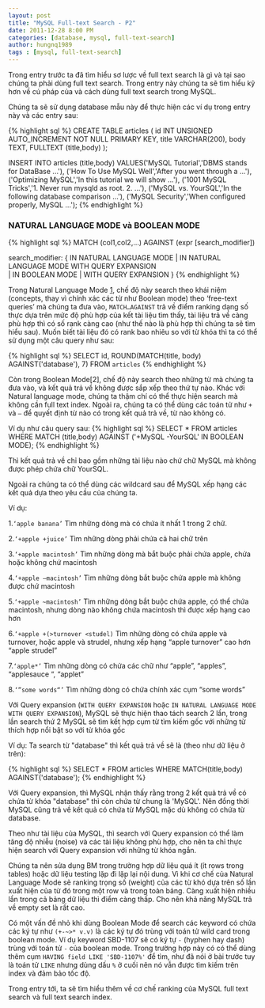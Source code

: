 ```yaml
---
layout: post
title: "MySQL Full-text Search - P2"
date: 2011-12-28 8:00 PM
categories: [database, mysql, full-text-search]
author: hungnq1989
tags : [mysql, full-text-search]
---
```

Trong entry trước ta đã tìm hiểu sơ lược về full text search là gì và tại sao chúng ta phải dùng full text search. Trong entry này chúng ta sẽ tìm hiểu kỹ hơn về cú pháp của và cách dùng full text search trong MySQL.
<!--more-->
Chúng ta sẽ sử dụng database mẫu này để thực hiện các ví dụ trong entry này và các entry sau:

{% highlight sql %}
CREATE TABLE articles (
       id INT UNSIGNED AUTO_INCREMENT NOT NULL PRIMARY KEY,
       title VARCHAR(200),
       body TEXT,
       FULLTEXT (title,body)
       );

INSERT INTO articles (title,body) 
      VALUES('MySQL Tutorial','DBMS stands for DataBase ...'),
      ('How To Use MySQL Well','After you went through a ...'),
      ('Optimizing MySQL','In this tutorial we will show ...'),
      ('1001 MySQL Tricks','1. Never run mysqld as root. 2. ...'),
      ('MySQL vs. YourSQL','In the following database comparison ...'),
      ('MySQL Security','When configured properly, MySQL ...');
{% endhighlight %}  

### NATURAL LANGUAGE MODE và BOOLEAN MODE

{% highlight sql %}
MATCH (col1,col2,...) AGAINST (expr [search_modifier])

search_modifier: 
{ 
     IN NATURAL LANGUAGE MODE 
   | IN NATURAL LANGUAGE MODE WITH QUERY EXPANSION    
   | IN BOOLEAN MODE 
   | WITH QUERY EXPANSION 
}
{% endhighlight %}

Trong Natural Language Mode [1](http://dev.mysql.com/doc/refman/5.5/en/fulltext-natural-language.html), chế độ này search theo khái niệm (concepts, thay vì chính xác các từ như Boolean mode) theo ‘free-text queries’ mà chúng ta đưa vào, `MATCH…AGAINST` trả về điểm ranking dạng số thực dựa trên mức độ phù hợp của kết tài liệu tìm thấy, tài liệu trả về càng phù hợp thì có số rank càng cao (như thế nào là phù hợp thì chúng ta sẽ tìm hiểu sau). Muốn biết tài liệu đó có rank bao nhiêu so với từ khóa thì ta có thể sử dụng một câu query như sau:

{% highlight sql %}
SELECT id, ROUND(MATCH(title, body) AGAINST('database'), 7) FROM `articles`
{% endhighlight %}

Còn trong Boolean Mode[2], chế độ này search theo những từ mà chúng ta đưa vào, và kết quả trả về không được sắp xếp theo thứ tự nào. Khác với Natural language mode, chúng ta thậm chí có thể thực hiện search mà không cần full text index. Ngoài ra, chúng ta có thể dùng các toán tử như `+` và `–` để quyết định từ nào có trong kết quả trả về, từ nào không có.

Ví dụ như câu query sau:
{% highlight sql %}
SELECT * FROM articles WHERE MATCH (title,body) AGAINST ('+MySQL -YourSQL' IN BOOLEAN MODE);
{% endhighlight %}

Thì kết quả trả về chỉ bao gồm những tài liệu nào chứ chữ MySQL mà không được phép chứa chữ YourSQL.

Ngoài ra chúng ta có thể dùng các wildcard sau để MySQL xếp hạng các kết quả dựa theo yêu cầu của chúng ta.

Ví dụ:

1.`‘apple banana’`
Tìm những dòng mà có chứa ít nhất 1 trong 2 chữ.

2.`‘+apple +juice’`
Tìm những dòng phải chứa cả hai chữ trên

3.`‘+apple macintosh’`
Tìm những dòng mà bắt buộc phải chứa apple, chứa hoặc không chứ macintosh

4.`‘+apple –macintosh’`
Tìm những dòng bắt buộc chứa apple mà không được chứ macintosh

5.`‘+apple ~macintosh’`
Tìm những dòng bắt buộc chứa apple, có thể chứa macintosh, nhưng dòng nào không chứa macintosh thì được xếp hạng cao hơn

6.`‘+apple +(>turnover <studel)`
Tìm những dòng có chứa apple và turnover, hoặc apple và strudel, nhưng xếp hạng “apple turnover” cao hơn “apple strudel” 

7.`‘apple*’`
Tìm những dòng có chứa các chữ như “apple”, “apples”, “applesauce “, “applet” 

8.`‘”some words“’` 
Tìm những dòng có chứa chính xác cụm “some words”

Với  Query expansion (`WITH QUERY EXPANSION` hoặc `IN NATURAL LANGUAGE MODE WITH QUERY EXPANSION`), MySQL sẽ thực hiện thao tách search 2 lần, trong lần search thứ 2 MySQL sẽ tìm kết hợp cụm từ tìm kiếm gốc với những từ thích hợp nổi bật so với từ khóa gốc

Ví dụ:
Ta search từ "database" thì kết quả trả về sẽ là (theo như dữ liệu ở trên):

{% highlight sql %}
SELECT * FROM articles WHERE MATCH(title,body) AGAINST('database'); 
{% endhighlight %}

Với Query expansion, thì MySQL nhận thấy rằng trong 2 kết quả trả về có chứa từ khóa "database" thì còn chứa từ chung là 'MySQL'. Nên đồng thời MySQL cũng trả về kết quả có chứa từ MySQL mặc dù không có chứa từ database.

Theo như tài liệu của MySQL, thì search với Query expansion có thể làm tăng độ nhiễu (noise) và các tài liệu không phù hợp, cho nên ta chỉ  thực hiện search với Query expansion với những từ khóa ngắn. 

Chúng ta nên sửa dụng BM trong trường hợp dữ liệu quá ít (ít rows trong tables) hoặc dữ liệu testing lặp đi lặp lại nội dung. Vì khi cơ chế của Natural Language Mode sẽ ranking trọng số (weight) của các từ khó dựa trên số lần xuất hiện của từ đó trong một row và trong toàn bảng. Càng xuất hiện nhiều lần trong cả bảng dữ liệu thì điểm càng thấp. Cho nên khả năng MySQL trả về empty set là rất cao.

Có một vấn đề nhỏ khi dùng Boolean Mode để search các keyword có chứa các ký tự như `(+-~>* v.v)` là các ký tự đó trùng với toán tử wild card trong boolean mode. Ví dụ keyword SBD-1107 sẽ có ký tự `-` (hyphen hay dash) trùng với toán tử `-` của boolean mode. Trong trường hợp này có có thể dùng thêm cụm `HAVING field LIKE 'SBD-1107%'` để tìm, như đã nói ở bài trước tuy là toán tử `LIKE` nhưng dùng dấu `%` ở cuối nên nó vẫn được tìm kiếm trên index và đảm bảo tốc độ.

Trong entry tới, ta sẽ tìm hiểu thêm về cơ chế ranking của MySQL full text search và full text search index.